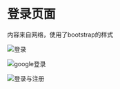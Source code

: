 # 登录页面

内容来自网络，使用了bootstrap的样式

![登录](https://github.com/windzencoder/Front/blob/master/images/login_01.png)

![google登录](https://github.com/windzencoder/Front/blob/master/images/login_02.png)

![登录与注册](https://github.com/windzencoder/Front/blob/master/images/login_03.png)
